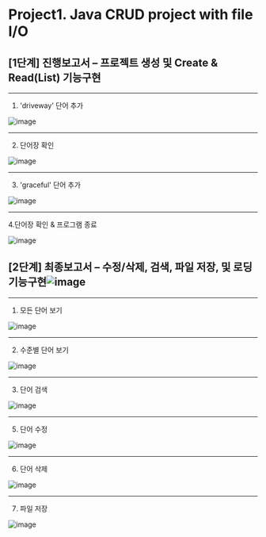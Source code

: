 Project1. Java CRUD project with file I/O 
=========================================
[1단계] 진행보고서 – 프로젝트 생성 및 Create & Read(List) 기능구현
--------------------------------------------------------
***
1. 'driveway' 단어 추가

![image](https://user-images.githubusercontent.com/103707815/188586015-cb06ce37-d0fd-461c-a3b2-ab025a871a5a.png)
***
2. 단어장 확인

![image](https://user-images.githubusercontent.com/103707815/188586054-ca19185b-f71a-4bf2-babc-3e2a032cd4f9.png)
***
3. 'graceful' 단어 추가

![image](https://user-images.githubusercontent.com/103707815/188586083-622edbb6-ebd9-4ce4-9ed7-7171c509cf79.png)
***
4.단어장 확인 & 프로그램 종료

![image](https://user-images.githubusercontent.com/103707815/188586116-9af0e9a2-3e2d-4971-a777-76ec3e1f8a2b.png)

[2단계] 최종보고서 – 수정/삭제, 검색, 파일 저장, 및 로딩 기능구현![image](https://user-images.githubusercontent.com/103707815/190402396-a0effce0-d152-4bef-9d4b-259919abde98.png)
--------------------------------------------------------
***
1. 모든 단어 보기

![image](https://user-images.githubusercontent.com/103707815/190402141-5d14dadb-04fd-4c51-947c-5039ecc5205a.png)

***
2. 수준별 단어 보기

![image](https://user-images.githubusercontent.com/103707815/190402186-5e89b8db-2691-4fcd-96f1-64637d7bf755.png)

***
3. 단어 검색

![image](https://user-images.githubusercontent.com/103707815/190402215-3abeef26-5880-420c-83bf-42979e996345.png)

***
5. 단어 수정

![image](https://user-images.githubusercontent.com/103707815/190402232-76036de8-c47c-4e11-bf4e-1a0e97e88001.png)

***
6. 단어 삭제

![image](https://user-images.githubusercontent.com/103707815/190402248-2c99f873-60b3-4cdb-a449-736a6e7b9050.png)

***
7. 파일 저장

![image](https://user-images.githubusercontent.com/103707815/190402261-7318fbbd-5cf3-441a-abd2-641a400da827.png)